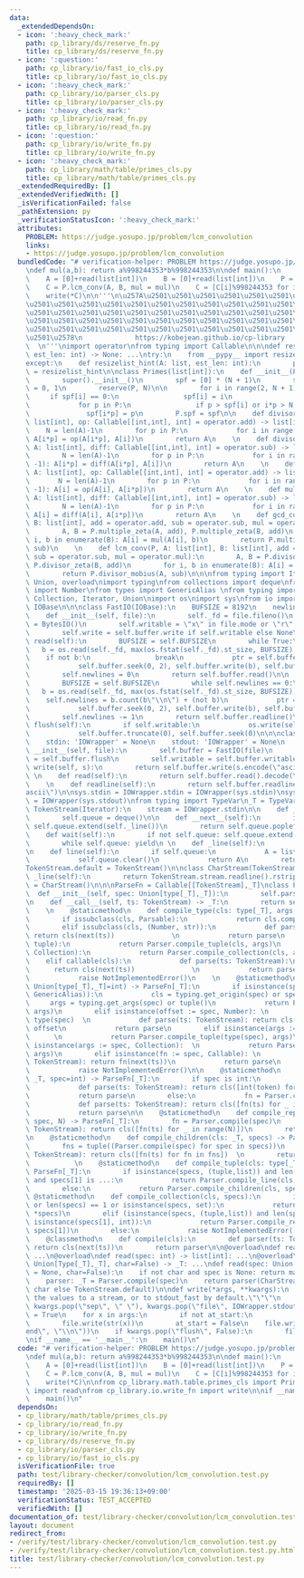 ```yaml
---
data:
  _extendedDependsOn:
  - icon: ':heavy_check_mark:'
    path: cp_library/ds/reserve_fn.py
    title: cp_library/ds/reserve_fn.py
  - icon: ':question:'
    path: cp_library/io/fast_io_cls.py
    title: cp_library/io/fast_io_cls.py
  - icon: ':heavy_check_mark:'
    path: cp_library/io/parser_cls.py
    title: cp_library/io/parser_cls.py
  - icon: ':heavy_check_mark:'
    path: cp_library/io/read_fn.py
    title: cp_library/io/read_fn.py
  - icon: ':question:'
    path: cp_library/io/write_fn.py
    title: cp_library/io/write_fn.py
  - icon: ':heavy_check_mark:'
    path: cp_library/math/table/primes_cls.py
    title: cp_library/math/table/primes_cls.py
  _extendedRequiredBy: []
  _extendedVerifiedWith: []
  _isVerificationFailed: false
  _pathExtension: py
  _verificationStatusIcon: ':heavy_check_mark:'
  attributes:
    PROBLEM: https://judge.yosupo.jp/problem/lcm_convolution
    links:
    - https://judge.yosupo.jp/problem/lcm_convolution
  bundledCode: "# verification-helper: PROBLEM https://judge.yosupo.jp/problem/lcm_convolution\n\
    \ndef mul(a,b): return a%998244353*b%998244353\n\ndef main():\n    N = read(int)\n\
    \    A = [0]+read(list[int])\n    B = [0]+read(list[int])\n    P = Primes(N)\n\
    \    C = P.lcm_conv(A, B, mul = mul)\n    C = [C[i]%998244353 for i in range(1,N+1)]\n\
    \    write(*C)\n\n'''\n\u257A\u2501\u2501\u2501\u2501\u2501\u2501\u2501\u2501\u2501\
    \u2501\u2501\u2501\u2501\u2501\u2501\u2501\u2501\u2501\u2501\u2501\u2501\u2501\
    \u2501\u2501\u2501\u2501\u2501\u2501\u2501\u2501\u2501\u2501\u2501\u2501\u2501\
    \u2501\u2501\u2501\u2501\u2501\u2501\u2501\u2501\u2501\u2501\u2501\u2501\u2501\
    \u2501\u2501\u2501\u2501\u2501\u2501\u2501\u2501\u2501\u2501\u2501\u2501\u2501\
    \u2501\u2578\n             https://kobejean.github.io/cp-library             \
    \  \n'''\nimport operator\nfrom typing import Callable\n\n\ndef reserve(A: list,\
    \ est_len: int) -> None: ...\ntry:\n    from __pypy__ import resizelist_hint\n\
    except:\n    def resizelist_hint(A: list, est_len: int):\n        pass\nreserve\
    \ = resizelist_hint\n\nclass Primes(list[int]):\n    def __init__(P, N: int):\n\
    \        super().__init__()\n        spf = [0] * (N + 1)\n        spf[0], spf[1]\
    \ = 0, 1\n        reserve(P, N)\n\n        for i in range(2, N + 1):\n       \
    \     if spf[i] == 0:\n                spf[i] = i\n                P.append(i)\n\
    \            for p in P:\n                if p > spf[i] or i*p > N: break\n  \
    \              spf[i*p] = p\n        P.spf = spf\n\n    def divisor_zeta(P, A:\
    \ list[int], op: Callable[[int,int], int] = operator.add) -> list[int]:\n    \
    \    N = len(A)-1\n        for p in P:\n            for i in range(1, N//p+1):\
    \ A[i*p] = op(A[i*p], A[i])\n        return A\n    \n    def divisor_mobius(P,\
    \ A: list[int], diff: Callable[[int,int], int] = operator.sub) -> list[int]:\n\
    \        N = len(A)-1\n        for p in P:\n            for i in range(N//p, 0,\
    \ -1): A[i*p] = diff(A[i*p], A[i])\n        return A\n    \n    def multiple_zeta(P,\
    \ A: list[int], op: Callable[[int,int], int] = operator.add) -> list[int]:\n \
    \       N = len(A)-1\n        for p in P:\n            for i in range(N//p, 0,\
    \ -1): A[i] = op(A[i], A[i*p])\n        return A\n    \n    def multiple_mobius(P,\
    \ A: list[int], diff: Callable[[int,int], int] = operator.sub) -> list[int]:\n\
    \        N = len(A)-1\n        for p in P:\n            for i in range(1, N//p+1):\
    \ A[i] = diff(A[i], A[i*p])\n        return A\n    \n    def gcd_conv(P, A: list[int],\
    \ B: list[int], add = operator.add, sub = operator.sub, mul = operator.mul):\n\
    \        A, B = P.multiple_zeta(A, add), P.multiple_zeta(B, add)\n        for\
    \ i, b in enumerate(B): A[i] = mul(A[i], b)\n        return P.multiple_mobius(A,\
    \ sub)\n    \n    def lcm_conv(P, A: list[int], B: list[int], add = operator.add,\
    \ sub = operator.sub, mul = operator.mul):\n        A, B = P.divisor_zeta(A, add),\
    \ P.divisor_zeta(B, add)\n        for i, b in enumerate(B): A[i] = mul(A[i], b)\n\
    \        return P.divisor_mobius(A, sub)\n\n\nfrom typing import Iterable, Type,\
    \ Union, overload\nimport typing\nfrom collections import deque\nfrom numbers\
    \ import Number\nfrom types import GenericAlias \nfrom typing import Callable,\
    \ Collection, Iterator, Union\nimport os\nimport sys\nfrom io import BytesIO,\
    \ IOBase\n\n\nclass FastIO(IOBase):\n    BUFSIZE = 8192\n    newlines = 0\n\n\
    \    def __init__(self, file):\n        self._fd = file.fileno()\n        self.buffer\
    \ = BytesIO()\n        self.writable = \"x\" in file.mode or \"r\" not in file.mode\n\
    \        self.write = self.buffer.write if self.writable else None\n\n    def\
    \ read(self):\n        BUFSIZE = self.BUFSIZE\n        while True:\n         \
    \   b = os.read(self._fd, max(os.fstat(self._fd).st_size, BUFSIZE))\n        \
    \    if not b:\n                break\n            ptr = self.buffer.tell()\n\
    \            self.buffer.seek(0, 2), self.buffer.write(b), self.buffer.seek(ptr)\n\
    \        self.newlines = 0\n        return self.buffer.read()\n\n    def readline(self):\n\
    \        BUFSIZE = self.BUFSIZE\n        while self.newlines == 0:\n         \
    \   b = os.read(self._fd, max(os.fstat(self._fd).st_size, BUFSIZE))\n        \
    \    self.newlines = b.count(b\"\\n\") + (not b)\n            ptr = self.buffer.tell()\n\
    \            self.buffer.seek(0, 2), self.buffer.write(b), self.buffer.seek(ptr)\n\
    \        self.newlines -= 1\n        return self.buffer.readline()\n\n    def\
    \ flush(self):\n        if self.writable:\n            os.write(self._fd, self.buffer.getvalue())\n\
    \            self.buffer.truncate(0), self.buffer.seek(0)\n\n\nclass IOWrapper(IOBase):\n\
    \    stdin: 'IOWrapper' = None\n    stdout: 'IOWrapper' = None\n    \n    def\
    \ __init__(self, file):\n        self.buffer = FastIO(file)\n        self.flush\
    \ = self.buffer.flush\n        self.writable = self.buffer.writable\n\n    def\
    \ write(self, s):\n        return self.buffer.write(s.encode(\"ascii\"))\n   \
    \ \n    def read(self):\n        return self.buffer.read().decode(\"ascii\")\n\
    \    \n    def readline(self):\n        return self.buffer.readline().decode(\"\
    ascii\")\n\nsys.stdin = IOWrapper.stdin = IOWrapper(sys.stdin)\nsys.stdout = IOWrapper.stdout\
    \ = IOWrapper(sys.stdout)\nfrom typing import TypeVar\n_T = TypeVar('T')\n\nclass\
    \ TokenStream(Iterator):\n    stream = IOWrapper.stdin\n\n    def __init__(self):\n\
    \        self.queue = deque()\n\n    def __next__(self):\n        if not self.queue:\
    \ self.queue.extend(self._line())\n        return self.queue.popleft()\n    \n\
    \    def wait(self):\n        if not self.queue: self.queue.extend(self._line())\n\
    \        while self.queue: yield\n \n    def _line(self):\n        return TokenStream.stream.readline().split()\n\
    \n    def line(self):\n        if self.queue:\n            A = list(self.queue)\n\
    \            self.queue.clear()\n            return A\n        return self._line()\n\
    TokenStream.default = TokenStream()\n\nclass CharStream(TokenStream):\n    def\
    \ _line(self):\n        return TokenStream.stream.readline().rstrip()\nCharStream.default\
    \ = CharStream()\n\n\nParseFn = Callable[[TokenStream],_T]\nclass Parser:\n  \
    \  def __init__(self, spec: Union[type[_T],_T]):\n        self.parse = Parser.compile(spec)\n\
    \n    def __call__(self, ts: TokenStream) -> _T:\n        return self.parse(ts)\n\
    \    \n    @staticmethod\n    def compile_type(cls: type[_T], args = ()) -> _T:\n\
    \        if issubclass(cls, Parsable):\n            return cls.compile(*args)\n\
    \        elif issubclass(cls, (Number, str)):\n            def parse(ts: TokenStream):\
    \ return cls(next(ts))              \n            return parse\n        elif issubclass(cls,\
    \ tuple):\n            return Parser.compile_tuple(cls, args)\n        elif issubclass(cls,\
    \ Collection):\n            return Parser.compile_collection(cls, args)\n    \
    \    elif callable(cls):\n            def parse(ts: TokenStream):\n          \
    \      return cls(next(ts))              \n            return parse\n        else:\n\
    \            raise NotImplementedError()\n    \n    @staticmethod\n    def compile(spec:\
    \ Union[type[_T],_T]=int) -> ParseFn[_T]:\n        if isinstance(spec, (type,\
    \ GenericAlias)):\n            cls = typing.get_origin(spec) or spec\n       \
    \     args = typing.get_args(spec) or tuple()\n            return Parser.compile_type(cls,\
    \ args)\n        elif isinstance(offset := spec, Number): \n            cls =\
    \ type(spec)  \n            def parse(ts: TokenStream): return cls(next(ts)) +\
    \ offset\n            return parse\n        elif isinstance(args := spec, tuple):\
    \      \n            return Parser.compile_tuple(type(spec), args)\n        elif\
    \ isinstance(args := spec, Collection):  \n            return Parser.compile_collection(type(spec),\
    \ args)\n        elif isinstance(fn := spec, Callable): \n            def parse(ts:\
    \ TokenStream): return fn(next(ts))\n            return parse\n        else:\n\
    \            raise NotImplementedError()\n\n    @staticmethod\n    def compile_line(cls:\
    \ _T, spec=int) -> ParseFn[_T]:\n        if spec is int:\n            fn = Parser.compile(spec)\n\
    \            def parse(ts: TokenStream): return cls([int(token) for token in ts.line()])\n\
    \            return parse\n        else:\n            fn = Parser.compile(spec)\n\
    \            def parse(ts: TokenStream): return cls([fn(ts) for _ in ts.wait()])\n\
    \            return parse\n\n    @staticmethod\n    def compile_repeat(cls: _T,\
    \ spec, N) -> ParseFn[_T]:\n        fn = Parser.compile(spec)\n        def parse(ts:\
    \ TokenStream): return cls([fn(ts) for _ in range(N)])\n        return parse\n\
    \n    @staticmethod\n    def compile_children(cls: _T, specs) -> ParseFn[_T]:\n\
    \        fns = tuple((Parser.compile(spec) for spec in specs))\n        def parse(ts:\
    \ TokenStream): return cls([fn(ts) for fn in fns])  \n        return parse\n \
    \           \n    @staticmethod\n    def compile_tuple(cls: type[_T], specs) ->\
    \ ParseFn[_T]:\n        if isinstance(specs, (tuple,list)) and len(specs) == 2\
    \ and specs[1] is ...:\n            return Parser.compile_line(cls, specs[0])\n\
    \        else:\n            return Parser.compile_children(cls, specs)\n\n   \
    \ @staticmethod\n    def compile_collection(cls, specs):\n        if not specs\
    \ or len(specs) == 1 or isinstance(specs, set):\n            return Parser.compile_line(cls,\
    \ *specs)\n        elif (isinstance(specs, (tuple,list)) and len(specs) == 2 and\
    \ isinstance(specs[1], int)):\n            return Parser.compile_repeat(cls, specs[0],\
    \ specs[1])\n        else:\n            raise NotImplementedError()\n\nclass Parsable:\n\
    \    @classmethod\n    def compile(cls):\n        def parser(ts: TokenStream):\
    \ return cls(next(ts))\n        return parser\n\n@overload\ndef read() -> Iterable[int]:\
    \ ...\n@overload\ndef read(spec: int) -> list[int]: ...\n@overload\ndef read(spec:\
    \ Union[Type[_T],_T], char=False) -> _T: ...\ndef read(spec: Union[Type[_T],_T]\
    \ = None, char=False):\n    if not char and spec is None: return map(int, TokenStream.default.line())\n\
    \    parser: _T = Parser.compile(spec)\n    return parser(CharStream.default if\
    \ char else TokenStream.default)\n\ndef write(*args, **kwargs):\n    \"\"\"Prints\
    \ the values to a stream, or to stdout_fast by default.\"\"\"\n    sep, file =\
    \ kwargs.pop(\"sep\", \" \"), kwargs.pop(\"file\", IOWrapper.stdout)\n    at_start\
    \ = True\n    for x in args:\n        if not at_start:\n            file.write(sep)\n\
    \        file.write(str(x))\n        at_start = False\n    file.write(kwargs.pop(\"\
    end\", \"\\n\"))\n    if kwargs.pop(\"flush\", False):\n        file.flush()\n\
    \nif __name__ == '__main__':\n    main()\n"
  code: "# verification-helper: PROBLEM https://judge.yosupo.jp/problem/lcm_convolution\n\
    \ndef mul(a,b): return a%998244353*b%998244353\n\ndef main():\n    N = read(int)\n\
    \    A = [0]+read(list[int])\n    B = [0]+read(list[int])\n    P = Primes(N)\n\
    \    C = P.lcm_conv(A, B, mul = mul)\n    C = [C[i]%998244353 for i in range(1,N+1)]\n\
    \    write(*C)\n\nfrom cp_library.math.table.primes_cls import Primes\nfrom cp_library.io.read_fn\
    \ import read\nfrom cp_library.io.write_fn import write\n\nif __name__ == '__main__':\n\
    \    main()\n"
  dependsOn:
  - cp_library/math/table/primes_cls.py
  - cp_library/io/read_fn.py
  - cp_library/io/write_fn.py
  - cp_library/ds/reserve_fn.py
  - cp_library/io/parser_cls.py
  - cp_library/io/fast_io_cls.py
  isVerificationFile: true
  path: test/library-checker/convolution/lcm_convolution.test.py
  requiredBy: []
  timestamp: '2025-03-15 19:36:13+09:00'
  verificationStatus: TEST_ACCEPTED
  verifiedWith: []
documentation_of: test/library-checker/convolution/lcm_convolution.test.py
layout: document
redirect_from:
- /verify/test/library-checker/convolution/lcm_convolution.test.py
- /verify/test/library-checker/convolution/lcm_convolution.test.py.html
title: test/library-checker/convolution/lcm_convolution.test.py
---
```

